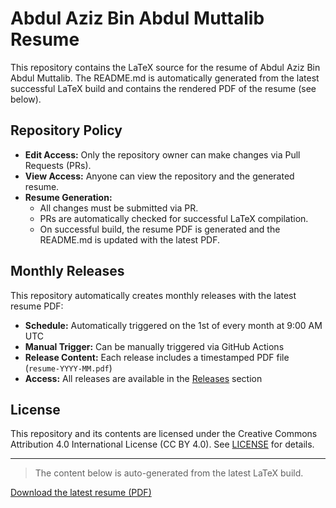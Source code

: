 # Abdul Aziz Bin Abdul Muttalib Resume

This repository contains the LaTeX source for the resume of Abdul Aziz Bin Abdul Muttalib. The README.md is automatically generated from the latest successful LaTeX build and contains the rendered PDF of the resume (see below).

## Repository Policy
- **Edit Access:** Only the repository owner can make changes via Pull Requests (PRs).
- **View Access:** Anyone can view the repository and the generated resume.
- **Resume Generation:**
  - All changes must be submitted via PR.
  - PRs are automatically checked for successful LaTeX compilation.
  - On successful build, the resume PDF is generated and the README.md is updated with the latest PDF.

## Monthly Releases
This repository automatically creates monthly releases with the latest resume PDF:
- **Schedule:** Automatically triggered on the 1st of every month at 9:00 AM UTC
- **Manual Trigger:** Can be manually triggered via GitHub Actions
- **Release Content:** Each release includes a timestamped PDF file (`resume-YYYY-MM.pdf`)
- **Access:** All releases are available in the [Releases](../../releases) section

## License
This repository and its contents are licensed under the Creative Commons Attribution 4.0 International License (CC BY 4.0). See [LICENSE](LICENSE) for details.

---

> The content below is auto-generated from the latest LaTeX build.

<!-- The PDF will be embedded here by the CI/CD workflow. -->

[Download the latest resume (PDF)](./resume.pdf)
